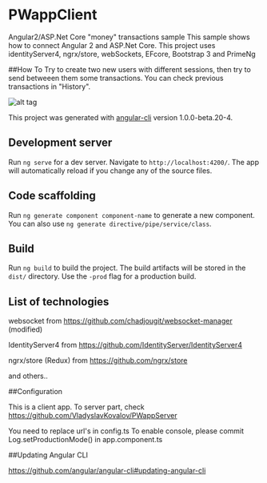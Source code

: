 # PWappClient

Angular2/ASP.Net Core "money" transactions sample
This sample shows how to connect Angular 2 and ASP.Net Core. This project uses identityServer4, ngrx/store, webSockets, EFcore, Bootstrap 3 and PrimeNg

##How To
Try to create two new users with different sessions, then try to send betweeen them some transactions. You can check previous transactions in "History". 



![alt tag](https://media.giphy.com/media/26xBxAEQEDboWi2Qg/source.gif)

This project was generated with [angular-cli](https://github.com/angular/angular-cli) version 1.0.0-beta.20-4.

## Development server
Run `ng serve` for a dev server. Navigate to `http://localhost:4200/`. The app will automatically reload if you change any of the source files.

## Code scaffolding

Run `ng generate component component-name` to generate a new component. You can also use `ng generate directive/pipe/service/class`.

## Build

Run `ng build` to build the project. The build artifacts will be stored in the `dist/` directory. Use the `-prod` flag for a production build.

## List of technologies
websocket from https://github.com/chadjougit/websocket-manager (modified)

IdentityServer4 from https://github.com/IdentityServer/IdentityServer4

ngrx/store (Redux) from https://github.com/ngrx/store

and others..

##Configuration

This is a client app. To server part, check https://github.com/VladyslavKovalov/PWappServer

You need to replace url's in config.ts 
To enable console, please commit  Log.setProductionMode() in app.component.ts

##Updating Angular CLI

https://github.com/angular/angular-cli#updating-angular-cli

  

